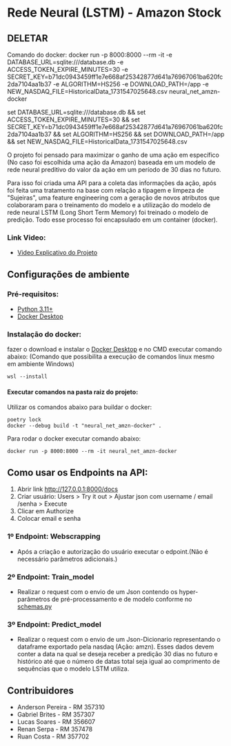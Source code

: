 # Rede Neural (LSTM) - Amazon Stock
## DELETAR
Comando do docker: docker run -p 8000:8000 --rm -it -e DATABASE_URL=sqlite:///database.db -e ACCESS_TOKEN_EXPIRE_MINUTES=30 -e SECRET_KEY=b71dc0943459ff1e7e668af25342877d641a76967061ba620fc2da7104aa1b37 -e ALGORITHM=HS256 -e DOWNLOAD_PATH=/app -e NEW_NASDAQ_FILE=HistoricalData_1731547025648.csv neural_net_amzn-docker

set DATABASE_URL=sqlite:///database.db && set ACCESS_TOKEN_EXPIRE_MINUTES=30 && set SECRET_KEY=b71dc0943459ff1e7e668af25342877d641a76967061ba620fc2da7104aa1b37 && set ALGORITHM=HS256 && set DOWNLOAD_PATH=/app && set NEW_NASDAQ_FILE=HistoricalData_1731547025648.csv

O projeto foi pensado para maximizar o ganho de uma ação em específico (No caso foi escolhida uma ação da Amazon) baseada em um modelo de rede neural preditivo do valor da ação em um período de 30 dias no futuro.

Para isso foi criada uma API para a coleta das informações da ação, após foi feita uma tratamento na base com relação a tipagem e limpeza de "Sujeiras", uma feature engineering com a geração de novos atributos que colaboraram para o treinamento do modelo e a utilização do modelo de rede neural LSTM (Long Short Term Memory) foi treinado o modelo de predição. Todo esse processo foi encapsulado em um container (docker).

### Link Video:

- [Video Explicativo do Projeto](https://youtu.be/f7wnxA9Gg5w)

## Configurações de ambiente

### Pré-requisitos:

- [Python 3.11+](https://www.python.org)
- [Docker Desktop](https://www.docker.com/products/docker-desktop/)

### Instalação do docker:

fazer o download e instalar o [Docker Desktop](https://www.docker.com/products/docker-desktop/) e no CMD executar comando abaixo:
(Comando que possibilita a execução de comandos linux mesmo em ambiente Windows)

```
wsl --install
```

#### Executar comandos na pasta raiz do projeto:

Utilizar os comandos abaixo para buildar o docker:

```
poetry lock
docker --debug build -t "neural_net_amzn-docker" .
```

Para rodar o docker executar comando abaixo:

```
docker run -p 8000:8000 --rm -it neural_net_amzn-docker
```

## Como usar os Endpoints na API:

1. Abrir link http://127.0.0.1:8000/docs
2. Criar usuário: Users > Try it out > Ajustar json com username / email /senha > Execute
3. Clicar em Authorize
4. Colocar email e senha

### 1º Endpoint: Webscrapping

- Após a criação e autorização do usuário executar o edpoint.(Não é necessário parâmetros adicionais.)

### 2º Endpoint: Train_model

- Realizar o request com o envio de um Json contendo os hyper-parâmetros de pré-processamento e de modelo conforme no [schemas.py](neural_net_amzn-docker/schemas.py)

### 3º Endpoint: Predict_model

- Realizar o request com o envio de um Json-Dicionario representando o dataframe exportado pela nasdaq (Ação: amzn). Esses dados devem conter a data na qual se deseja receber a predição 30 dias no futuro e histórico até que o número de datas total seja igual ao comprimento de sequências que o modelo LSTM utiliza.

## Contribuidores

- Anderson Pereira - RM 357310
- Gabriel Brites - RM 357307
- Lucas Soares - RM 356607
- Renan Serpa - RM 357478
- Ruan Costa - RM 357702
